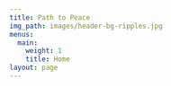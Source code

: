 ```yaml
---
title: Path to Peace
img_path: images/header-bg-ripples.jpg
menus:
  main:
    weight: 1
    title: Home
layout: page
---
```


